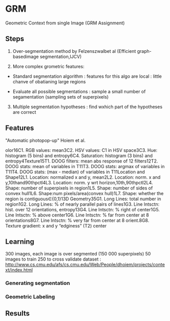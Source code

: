 # GRM
Geometric Context from single Image (GRM Assignment)


## Steps

1. Over-segmentation method by Felzenszwalbet al (Efficient graph-basedimage segmentation,IJCV)

2. More complex grometric features:
* Standard segmentation algorithm : features for this algo are local : little chanve of obatianing large regions

* Evaluate all possible segmentations : sample a small number of segamentation (sampling sets of superpixels)

3. Multiple segmentation hypotheses : find wxhich part of the hypotheses are correct

## Features

"Automatic photopop-up" Hoiem et al.

olor16C1. RGB values: mean3C2. HSV values: C1 in HSV space3C3. Hue: histogram (5 bins) and entropy6C4. Saturation: histogram (3 bins) and entropy4Texture15T1. DOOG filters: mean abs response of 12 filters12T2. DOOG stats: mean of variables in T11T3. DOOG stats: argmax of variables in T11T4. DOOG stats: (max - median) of variables in T11Location and Shape12L1. Location: normalized x and y, mean2L2. Location: norm. x and y,10thand90thpctl4L3. Location: norm. y wrt horizon,10th,90thpctl2L4. Shape: number of superpixels in region1L5. Shape: number of sides of convex hull1L6. Shape:num pixels/area(convex hull)1L7. Shape: whether the region is contiguous∈{0,1}13D Geometry35G1. Long Lines: total number in region1G2. Long Lines: % of nearly parallel pairs of lines1G3. Line Intsctn: hist. over 12 orientations, entropy13G4. Line Intsctn: % right of center1G5. Line Intsctn: % above center1G6. Line Intsctn: % far from center at 8 orientations8G7. Line Intsctn: % very far from center at 8 orient.8G8. Texture gradient: x and y “edginess” (T2) center


## Learning

300 images, each image is over segmented (150 000 superpixels)
50 images to train
250 to cross validate
dataset : http://www.cs.cmu.edu/afs/cs.cmu.edu/Web/People/dhoiem/projects/context/index.html

### Generating segmentation

### Geometric Labeling


## Results


